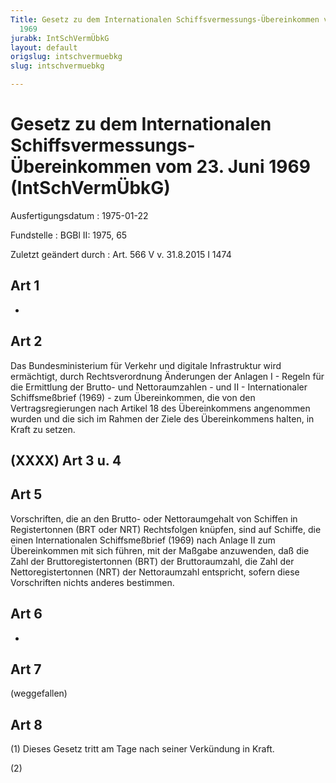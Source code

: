 ```yaml
---
Title: Gesetz zu dem Internationalen Schiffsvermessungs-Übereinkommen vom 23. Juni
  1969
jurabk: IntSchVermÜbkG
layout: default
origslug: intschvermuebkg
slug: intschvermuebkg

---
```


# Gesetz zu dem Internationalen Schiffsvermessungs-Übereinkommen vom 23. Juni 1969 (IntSchVermÜbkG)

Ausfertigungsdatum
:   1975-01-22

Fundstelle
:   BGBl II: 1975, 65

Zuletzt geändert durch
:   Art. 566 V v. 31.8.2015 I 1474


## Art 1

-


## Art 2

Das Bundesministerium für Verkehr und digitale Infrastruktur wird
ermächtigt, durch Rechtsverordnung Änderungen der Anlagen I - Regeln
für die Ermittlung der Brutto- und Nettoraumzahlen - und II -
Internationaler Schiffsmeßbrief (1969) - zum Übereinkommen, die von
den Vertragsregierungen nach Artikel 18 des Übereinkommens angenommen
wurden und die sich im Rahmen der Ziele des Übereinkommens halten, in
Kraft zu setzen.


## (XXXX) Art 3 u. 4



## Art 5

Vorschriften, die an den Brutto- oder Nettoraumgehalt von Schiffen in
Registertonnen (BRT oder NRT) Rechtsfolgen knüpfen, sind auf Schiffe,
die einen Internationalen Schiffsmeßbrief (1969) nach Anlage II zum
Übereinkommen mit sich führen, mit der Maßgabe anzuwenden, daß die
Zahl der Bruttoregistertonnen (BRT) der Bruttoraumzahl, die Zahl der
Nettoregistertonnen (NRT) der Nettoraumzahl entspricht, sofern diese
Vorschriften nichts anderes bestimmen.


## Art 6

-


## Art 7

(weggefallen)


## Art 8

(1) Dieses Gesetz tritt am Tage nach seiner Verkündung in Kraft.

(2)


